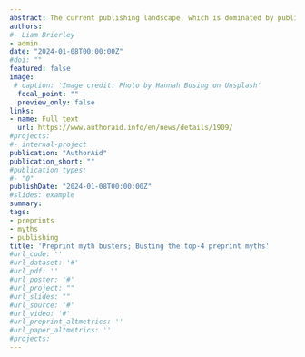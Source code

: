 ```yaml
---
abstract: The current publishing landscape, which is dominated by publishers, contributes to the slow dissemination of scientific knowledge. Preprints accelerate this process and bring much needed equity to the publishing system. However, one of the barriers to wider preprint adoption is the persistence of myths surrounding preprints. In this article we break down the top four myths. 
authors:
#- Liam Brierley
- admin
date: "2024-01-08T00:00:00Z"
#doi: ""
featured: false
image:
 # caption: 'Image credit: Photo by Hannah Busing on Unsplash'
  focal_point: ""
  preview_only: false
links:
- name: Full text
  url: https://www.authoraid.info/en/news/details/1909/
#projects:
#- internal-project
publication: "AuthorAid"
publication_short: ""
#publication_types:
#- "0"
publishDate: "2024-01-08T00:00:00Z"
#slides: example
summary: 
tags:
- preprints
- myths
- publishing
title: 'Preprint myth busters; Busting the top-4 preprint myths'
#url_code: ''
#url_dataset: '#'
#url_pdf: ''
#url_poster: '#'
#url_project: ""
#url_slides: ""
#url_source: '#'
#url_video: '#'
#url_preprint_altmetrics: ''
#url_paper_altmetrics: ''
#projects:
---
```


